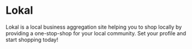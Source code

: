 # Lokal

Lokal is a local business aggregation site helping you to shop locally by providing a one-stop-shop for your local community. Set your profile and start shopping today!